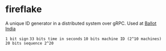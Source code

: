 # fireflake

A unique ID generator in a distributed system over gRPC.
Used at [Ballot India](https://ballotindia.com)

`1 bit sign`
`33 bits time in seconds`
`10 bits machine ID (2^10 machines)`
`20 bits sequence 2^20`
